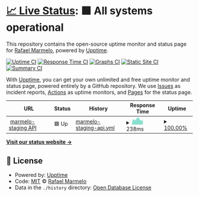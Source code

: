# [📈 Live Status](https://marmelo.github.io/upptime): <!--live status--> **🟩 All systems operational**

This repository contains the open-source uptime monitor and status page for [Rafael Marmelo](https://humanready.io), powered by [Upptime](https://github.com/upptime/upptime).

[![Uptime CI](https://github.com/marmelo/upptime/workflows/Uptime%20CI/badge.svg)](https://github.com/marmelo/upptime/actions?query=workflow%3A%22Uptime+CI%22)
[![Response Time CI](https://github.com/marmelo/upptime/workflows/Response%20Time%20CI/badge.svg)](https://github.com/marmelo/upptime/actions?query=workflow%3A%22Response+Time+CI%22)
[![Graphs CI](https://github.com/marmelo/upptime/workflows/Graphs%20CI/badge.svg)](https://github.com/marmelo/upptime/actions?query=workflow%3A%22Graphs+CI%22)
[![Static Site CI](https://github.com/marmelo/upptime/workflows/Static%20Site%20CI/badge.svg)](https://github.com/marmelo/upptime/actions?query=workflow%3A%22Static+Site+CI%22)
[![Summary CI](https://github.com/marmelo/upptime/workflows/Summary%20CI/badge.svg)](https://github.com/marmelo/upptime/actions?query=workflow%3A%22Summary+CI%22)

With [Upptime](https://upptime.js.org), you can get your own unlimited and free uptime monitor and status page, powered entirely by a GitHub repository. We use [Issues](https://github.com/marmelo/upptime/issues) as incident reports, [Actions](https://github.com/marmelo/upptime/actions) as uptime monitors, and [Pages](https://marmelo.github.io/upptime) for the status page.

<!--start: status pages-->
<!-- This summary is generated by Upptime (https://github.com/upptime/upptime) -->
<!-- Do not edit this manually, your changes will be overwritten -->
<!-- prettier-ignore -->
| URL | Status | History | Response Time | Uptime |
| --- | ------ | ------- | ------------- | ------ |
| <img alt="" src="https://icons.duckduckgo.com/ip3/staging-api.marmelo.app.ico" height="13"> [marmelo-staging API](https://staging-api.marmelo.app/api/faq) | 🟩 Up | [marmelo-staging-api.yml](https://github.com/marmelo-app/upttime/commits/HEAD/history/marmelo-staging-api.yml) | <details><summary><img alt="Response time graph" src="./graphs/marmelo-staging-api/response-time-week.png" height="20"> 238ms</summary><br><a href="https://marmelo-app.github.io/upttime/history/marmelo-staging-api"><img alt="Response time 238" src="https://img.shields.io/endpoint?url=https%3A%2F%2Fraw.githubusercontent.com%2Fmarmelo-app%2Fupttime%2FHEAD%2Fapi%2Fmarmelo-staging-api%2Fresponse-time.json"></a><br><a href="https://marmelo-app.github.io/upttime/history/marmelo-staging-api"><img alt="24-hour response time 238" src="https://img.shields.io/endpoint?url=https%3A%2F%2Fraw.githubusercontent.com%2Fmarmelo-app%2Fupttime%2FHEAD%2Fapi%2Fmarmelo-staging-api%2Fresponse-time-day.json"></a><br><a href="https://marmelo-app.github.io/upttime/history/marmelo-staging-api"><img alt="7-day response time 238" src="https://img.shields.io/endpoint?url=https%3A%2F%2Fraw.githubusercontent.com%2Fmarmelo-app%2Fupttime%2FHEAD%2Fapi%2Fmarmelo-staging-api%2Fresponse-time-week.json"></a><br><a href="https://marmelo-app.github.io/upttime/history/marmelo-staging-api"><img alt="30-day response time 238" src="https://img.shields.io/endpoint?url=https%3A%2F%2Fraw.githubusercontent.com%2Fmarmelo-app%2Fupttime%2FHEAD%2Fapi%2Fmarmelo-staging-api%2Fresponse-time-month.json"></a><br><a href="https://marmelo-app.github.io/upttime/history/marmelo-staging-api"><img alt="1-year response time 238" src="https://img.shields.io/endpoint?url=https%3A%2F%2Fraw.githubusercontent.com%2Fmarmelo-app%2Fupttime%2FHEAD%2Fapi%2Fmarmelo-staging-api%2Fresponse-time-year.json"></a></details> | <details><summary><a href="https://marmelo-app.github.io/upttime/history/marmelo-staging-api">100.00%</a></summary><a href="https://marmelo-app.github.io/upttime/history/marmelo-staging-api"><img alt="All-time uptime 100.00%" src="https://img.shields.io/endpoint?url=https%3A%2F%2Fraw.githubusercontent.com%2Fmarmelo-app%2Fupttime%2FHEAD%2Fapi%2Fmarmelo-staging-api%2Fuptime.json"></a><br><a href="https://marmelo-app.github.io/upttime/history/marmelo-staging-api"><img alt="24-hour uptime 100.00%" src="https://img.shields.io/endpoint?url=https%3A%2F%2Fraw.githubusercontent.com%2Fmarmelo-app%2Fupttime%2FHEAD%2Fapi%2Fmarmelo-staging-api%2Fuptime-day.json"></a><br><a href="https://marmelo-app.github.io/upttime/history/marmelo-staging-api"><img alt="7-day uptime 100.00%" src="https://img.shields.io/endpoint?url=https%3A%2F%2Fraw.githubusercontent.com%2Fmarmelo-app%2Fupttime%2FHEAD%2Fapi%2Fmarmelo-staging-api%2Fuptime-week.json"></a><br><a href="https://marmelo-app.github.io/upttime/history/marmelo-staging-api"><img alt="30-day uptime 100.00%" src="https://img.shields.io/endpoint?url=https%3A%2F%2Fraw.githubusercontent.com%2Fmarmelo-app%2Fupttime%2FHEAD%2Fapi%2Fmarmelo-staging-api%2Fuptime-month.json"></a><br><a href="https://marmelo-app.github.io/upttime/history/marmelo-staging-api"><img alt="1-year uptime 100.00%" src="https://img.shields.io/endpoint?url=https%3A%2F%2Fraw.githubusercontent.com%2Fmarmelo-app%2Fupttime%2FHEAD%2Fapi%2Fmarmelo-staging-api%2Fuptime-year.json"></a></details>

<!--end: status pages-->

[**Visit our status website →**](https://marmelo.github.io/upptime)

## 📄 License

- Powered by: [Upptime](https://github.com/upptime/upptime)
- Code: [MIT](./LICENSE) © [Rafael Marmelo](https://humanready.io)
- Data in the `./history` directory: [Open Database License](https://opendatacommons.org/licenses/odbl/1-0/)
